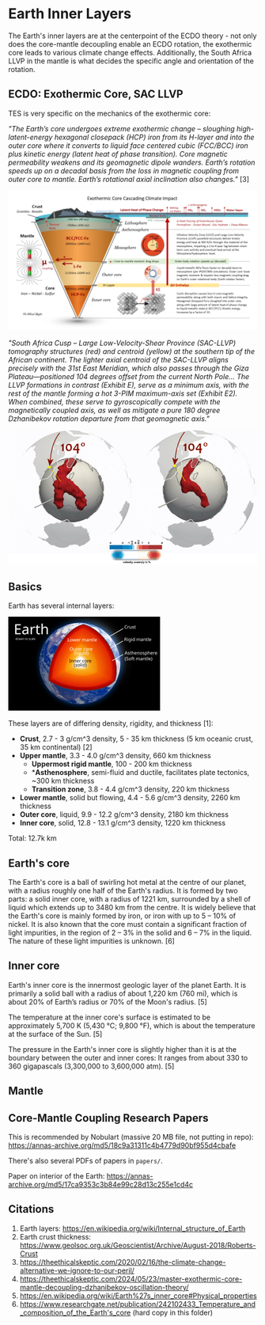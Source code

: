 # Earth Inner Layers

The Earth's inner layers are at the centerpoint of the ECDO theory - not only does the core-mantle decoupling enable an ECDO rotation, the exothermic core leads to various climate change effects. Additionally, the South Africa LLVP in the mantle is what decides the specific angle and orientation of the rotation.

## ECDO: Exothermic Core, SAC LLVP

TES is very specific on the mechanics of the exothermic core:

*"The Earth’s core undergoes extreme exothermic change – sloughing high-latent-energy hexagonal closepack (HCP) iron from its H-layer and into the outer core where it converts to liquid face centered cubic (FCC/BCC) iron plus kinetic energy (latent heat of phase transition). Core magnetic permeability weakens and its geomagnetic dipole wanders. Earth’s rotation speeds up on a decadal basis from the loss in magnetic coupling from outer core to mantle. Earth’s rotational axial inclination also changes."* [3]

![](img/tes.webp)

*"South Africa Cusp – Large Low-Velocity-Shear Province (SAC-LLVP) tomography structures (red) and centroid (yellow) at the southern tip of the African continent. The lighter axial centroid of the SAC-LLVP aligns precisely with the 31st East Meridian, which also passes through the Giza Plateau—positioned 104 degrees offset from the current North Pole... The LLVP formations in contrast (Exhibit E), serve as a minimum axis, with the rest of the mantle forming a hot 3-PIM maximum-axis set (Exhibit E2). When combined, these serve to gyroscopically compete with the magnetically coupled axis, as well as mitigate a pure 180 degree Dzhanibekov rotation departure from that geomagnetic axis."*

![](../dzhanibekov/img/llvp.webp)

## Basics

Earth has several internal layers:

![earth internals](img/earth-internals.png "earth internals")

These layers are of differing density, rigidity, and thickness [1]:
- **Crust**, 2.7 - 3 g/cm^3 density, 5 - 35 km thickness (5 km oceanic crust, 35 km continental) [2]
- **Upper mantle**, 3.3 - 4.0 g/cm^3 density, 660 km thickness
	- **Uppermost rigid mantle**, 100 - 200 km thickness
	- ***Asthenosphere**, semi-fluid and ductile, facilitates plate tectonics, ~300 km thickness
	- **Transition zone**, 3.8 - 4.4 g/cm^3 density, 220 km thickness
- **Lower mantle**, solid but flowing, 4.4 - 5.6 g/cm^3 density, 2260 km thickness
- **Outer core**, liquid, 9.9 - 12.2 g/cm^3 density, 2180 km thickness
- **Inner core**, solid, 12.8 - 13.1 g/cm^3 density, 1220 km thickness

Total: 12.7k km

## Earth's core

The Earth's core is a ball of swirling hot metal at the centre of our planet, with a radius roughly one half of the Earth's radius. It is formed by two parts: a solid inner core, with a radius of 1221 km, surrounded by a shell of liquid which extends up to 3480 km from the centre. It is widely believe that the Earth's core is mainly formed by iron, or iron with up to 5 – 10% of nickel. It is also known that the core must contain a significant fraction of light impurities, in the region of 2 – 3% in the solid and 6 – 7% in the liquid. The nature of these light impurities is unknown. [6]

## Inner core

Earth's inner core is the innermost geologic layer of the planet Earth. It is primarily a solid ball with a radius of about 1,220 km (760 mi), which is about 20% of Earth’s radius or 70% of the Moon's radius. [5]

The temperature at the inner core's surface is estimated to be approximately 5,700 K (5,430 °C; 9,800 °F), which is about the temperature at the surface of the Sun. [5]

The pressure in the Earth's inner core is slightly higher than it is at the boundary between the outer and inner cores: It ranges from about 330 to 360 gigapascals (3,300,000 to 3,600,000 atm). [5]

## Mantle



## Core-Mantle Coupling Research Papers

This is recommended by Nobulart (massive 20 MB file, not putting in repo): https://annas-archive.org/md5/18c9a31311c4b4779d90bf955d4cbafe

There's also several PDFs of papers in `papers/`.

Paper on interior of the Earth: https://annas-archive.org/md5/17ca9353c3b84e99c28d13c255e1cd4c

## Citations

1. Earth layers: https://en.wikipedia.org/wiki/Internal_structure_of_Earth
2. Earth crust thickness: https://www.geolsoc.org.uk/Geoscientist/Archive/August-2018/Roberts-Crust
3. https://theethicalskeptic.com/2020/02/16/the-climate-change-alternative-we-ignore-to-our-peril/
4. https://theethicalskeptic.com/2024/05/23/master-exothermic-core-mantle-decoupling-dzhanibekov-oscillation-theory/
5. https://en.wikipedia.org/wiki/Earth%27s_inner_core#Physical_properties
6. https://www.researchgate.net/publication/242102433_Temperature_and_composition_of_the_Earth's_core (hard copy in this folder)